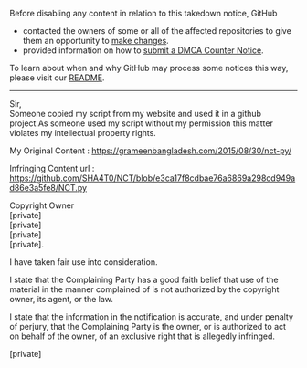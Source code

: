 Before disabling any content in relation to this takedown notice, GitHub
- contacted the owners of some or all of the affected repositories to give them an opportunity to [make changes](https://docs.github.com/en/github/site-policy/dmca-takedown-policy#a-how-does-this-actually-work).
- provided information on how to [submit a DMCA Counter Notice](https://docs.github.com/en/articles/guide-to-submitting-a-dmca-counter-notice).

To learn about when and why GitHub may process some notices this way, please visit our [README](https://github.com/github/dmca/blob/master/README.md#anatomy-of-a-takedown-notice).

---

Sir,  
Someone copied my script from my website and used it in a github project.As someone used my script without my permission this matter violates my intellectual property rights.

My Original Content : https://grameenbangladesh.com/2015/08/30/nct-py/

Infringing Content url : https://github.com/SHA4T0/NCT/blob/e3ca17f8cdbae76a6869a298cd949ad86e3a5fe8/NCT.py

Copyright Owner  
[private]  
[private]  
[private]  
[private]. 

I have taken fair use into consideration.

I state that the Complaining Party has a good faith belief that use of the material in the manner complained of is not authorized by the copyright owner, its agent, or the law.

I state that the information in the notification is accurate, and under penalty of perjury, that the Complaining Party is the owner, or is authorized to act on behalf of the owner, of an exclusive right that is allegedly infringed.

[private]
